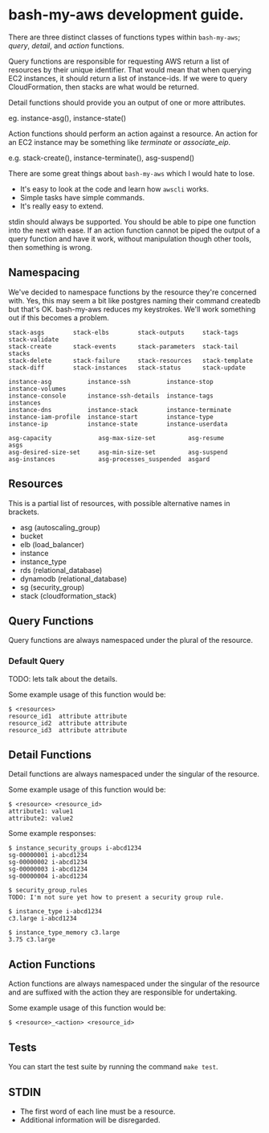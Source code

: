 # bash-my-aws development guide.

There are three distinct classes of functions types within `bash-my-aws`;
*query*, *detail*, and *action* functions.

Query functions are responsible for requesting AWS return a list of resources
by their unique identifier. That would mean that when querying EC2 instances,
it should return a list of instance-ids. If we were to query CloudFormation,
then stacks are what would be returned.

Detail functions should provide you an output of one or more attributes.

eg. instance-asg(), instance-state()

Action functions should perform an action against a resource. An action for an
EC2 instance may be something like *terminate* or *associate_eip*.

e.g. stack-create(), instance-terminate(), asg-suspend()


There are some great things about `bash-my-aws` which I would hate to lose.

* It's easy to look at the code and learn how `awscli` works.
* Simple tasks have simple commands.
* It's really easy to extend.

stdin should always be supported. You should be able to pipe one function into
the next with ease. If an action function cannot be piped the output of a query
function and have it work, without manipulation though other tools, then
something is wrong.

## Namespacing

We've decided to namespace functions by the resource they're concerned with.
Yes, this may seem a bit like postgres naming their command createdb but that's
OK. bash-my-aws reduces my keystrokes. We'll work something out if this becomes
a problem.

```
stack-asgs        stack-elbs        stack-outputs     stack-tags      stack-validate
stack-create      stack-events      stack-parameters  stack-tail      stacks
stack-delete      stack-failure     stack-resources   stack-template
stack-diff        stack-instances   stack-status      stack-update
```

```
instance-asg          instance-ssh          instance-stop         instance-volumes
instance-console      instance-ssh-details  instance-tags         instances
instance-dns          instance-stack        instance-terminate
instance-iam-profile  instance-start        instance-type
instance-ip           instance-state        instance-userdata
```

```
asg-capacity             asg-max-size-set         asg-resume               asgs
asg-desired-size-set     asg-min-size-set         asg-suspend
asg-instances            asg-processes_suspended  asgard
```



## Resources

This is a partial list of resources, with possible alternative names in brackets.

- asg               (autoscaling_group)
- bucket
- elb               (load_balancer)
- instance
- instance_type
- rds               (relational_database)
- dynamodb          (relational_database)
- sg                (security_group)
- stack             (cloudformation_stack)


## Query Functions

Query functions are always namespaced under the plural of the resource.

### Default Query

TODO: lets talk about the details.

Some example usage of this function would be:

    $ <resources>
    resource_id1  attribute attribute
    resource_id2  attribute attribute
    resource_id3  attribute attribute


## Detail Functions

Detail functions are always namespaced under the singular of the resource.

Some example usage of this function would be:

    $ <resource> <resource_id>
    attribute1: value1
    attribute2: value2

Some example responses:

    $ instance_security_groups i-abcd1234
    sg-00000001 i-abcd1234
    sg-00000002 i-abcd1234
    sg-00000003 i-abcd1234
    sg-00000004 i-abcd1234

    $ security_group_rules
    TODO: I'm not sure yet how to present a security group rule.

    $ instance_type i-abcd1234
    c3.large i-abcd1234

    $ instance_type_memory c3.large
    3.75 c3.large



## Action Functions

Action functions are always namespaced under the singular of the resource and are suffixed with the action they are responsible for undertaking.

Some example usage of this function would be:

    $ <resource>_<action> <resource_id>


## Tests

You can start the test suite by running the command `make test`.


## STDIN

* The first word of each line must be a resource.
* Additional information will be disregarded.
